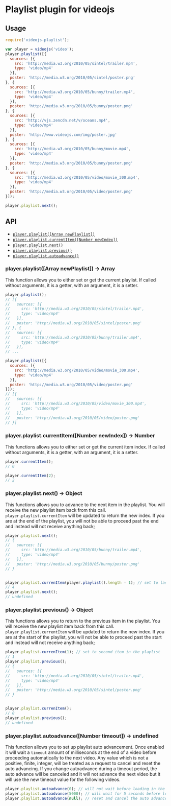 # Playlist plugin for videojs

## Usage

```js
require('videojs-playlist');

var player = videojs('video');
player.playlist([{
  sources: [{
    src: 'http://media.w3.org/2010/05/sintel/trailer.mp4',
    type: 'video/mp4'
  }],
  poster: 'http://media.w3.org/2010/05/sintel/poster.png'
}, {
  sources: [{
    src: 'http://media.w3.org/2010/05/bunny/trailer.mp4',
    type: 'video/mp4'
  }],
  poster: 'http://media.w3.org/2010/05/bunny/poster.png'
}, {
  sources: [{
    src: 'http://vjs.zencdn.net/v/oceans.mp4',
    type: 'video/mp4'
  }],
  poster: 'http://www.videojs.com/img/poster.jpg'
}, {
  sources: [{
    src: 'http://media.w3.org/2010/05/bunny/movie.mp4',
    type: 'video/mp4'
  }],
  poster: 'http://media.w3.org/2010/05/bunny/poster.png'
}, {
  sources: [{
    src: 'http://media.w3.org/2010/05/video/movie_300.mp4',
    type: 'video/mp4'
  }],
  poster: 'http://media.w3.org/2010/05/video/poster.png'
}]);

player.playlist.next();
```

## API

* [`player.playlist([Array newPlaylist])`](#playerplaylistarray-newplaylist---array)
* [`player.playlist.currentItem([Number newIndex])`](#playerplaylistcurrentitemnumber-newindex---number)
* [`player.playlist.next()`](#playerplaylistnext---object)
* [`player.playlist.previous()`](#playerplaylistprevous---object)
* [`player.playlist.autoadvance()`](#playerplaylistautoadvancenumber-timeout---undefined)

### player.playlist([Array newPlaylist]) -> Array
This function allows you to either set or get the current playlist.
If called without arguments, it is a getter, with an argument, it is a setter.

```js
player.playlist();
// [{
//   sources: [{
//     src: 'http://media.w3.org/2010/05/sintel/trailer.mp4',
//     type: 'video/mp4'
//   }],
//   poster: 'http://media.w3.org/2010/05/sintel/poster.png'
// }, {
//   sources: [{
//     src: 'http://media.w3.org/2010/05/bunny/trailer.mp4',
//     type: 'video/mp4'
//   }],
// ...

player.playlist([{
  sources: [{
    src: 'http://media.w3.org/2010/05/video/movie_300.mp4',
    type: 'video/mp4'
  }],
  poster: 'http://media.w3.org/2010/05/video/poster.png'
}]);
// [{
//   sources: [{
//     src: 'http://media.w3.org/2010/05/video/movie_300.mp4',
//     type: 'video/mp4'
//   }],
//   poster: 'http://media.w3.org/2010/05/video/poster.png'
// }]
```

### player.playlist.currentItem([Number newIndex]) -> Number
This functions allows you to either set or get the current item index.
If called without arguments, it is a getter, with an argument, it is a setter.

```js
player.currentItem();
// 0

player.currentItem(2);
// 2
```

### player.playlist.next() -> Object
This functions allows you to advance to the next item in the playlist. You will receive the new playlist item back from this call. `player.playlist.currentItem` will be updated to return the new index.
If you are at the end of the playlist, you will not be able to proceed past the end and instead will not receive anything back;

```js
player.playlist.next();
// {
//   sources: [{
//     src: 'http://media.w3.org/2010/05/bunny/trailer.mp4',
//     type: 'video/mp4'
//   }],
//   poster: 'http://media.w3.org/2010/05/bunny/poster.png'
// }


player.playlist.currenItem(player.playlist().length - 1); // set to last item
// 4
player.playlist.next();
// undefined
```

### player.playlist.previous() -> Object
This functions allows you to return to the previous item in the playlist. You will receive the new playlist item back from this call. `player.playlist.currentItem` will be updated to return the new index.
If you are at the start of the playlist, you will not be able to proceed past the start and instead will not receive anything back;

```js
player.playlist.currenItem(1); // set to second item in the playlist
// 1
player.playlist.previous();
// {
//   sources: [{
//     src: 'http://media.w3.org/2010/05/sintel/trailer.mp4',
//     type: 'video/mp4'
//   }],
//   poster: 'http://media.w3.org/2010/05/sintel/poster.png'
// }


player.playlist.currenItem();
// 0
player.playlist.previous();
// undefined
```

### player.playlist.autoadvance([Number timeout]) -> undefined
This function allows you to set up playlist auto advancement. Once enabled it will wait a `timeout` amount of milliseconds at the end of a video before proceeding automatically to the next video.
Any value which is not a positive, finite, integer, will be treated as a request to cancel and reset the auto advancing.
If you change autoadvance during a timeout period, the auto advance will be canceled and it will not advance the next video but it will use the new timeout value for the following videos.

```js
player.playlist.autoadvance(0); // will not wait before loading in the next item
player.playlist.autoadvance(5000); // will wait for 5 seconds before loading in the next item
player.playlist.autoadvance(null); // reset and cancel the auto advance
```
